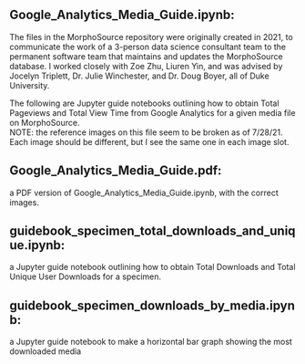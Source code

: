 ## Google_Analytics_Media_Guide.ipynb:

The files in the MorphoSource repository were originally created in 2021, to communicate the work of a 3-person data science consultant team to the permanent software team that maintains and updates the MorphoSource database. I worked closely with Zoe Zhu, Liuren Yin, and was advised by Jocelyn Triplett, Dr. Julie Winchester, and Dr. Doug Boyer, all of Duke University.

The following are Jupyter guide notebooks outlining how to obtain Total Pageviews and Total View Time from Google Analytics for a given media file on MorphoSource. \
NOTE: the reference images on this file seem to be broken as of 7/28/21. Each image should be different, but I see the same one in each image slot.

## Google_Analytics_Media_Guide.pdf:
a PDF version of Google_Analytics_Media_Guide.ipynb, with the correct images.

## guidebook_specimen_total_downloads_and_unique.ipynb:
a Jupyter guide notebook outlining how to obtain Total Downloads and Total Unique User Downloads for a specimen.

## guidebook_specimen_downloads_by_media.ipynb:
a Jupyter guide notebook to make a horizontal bar graph showing the most downloaded media 
